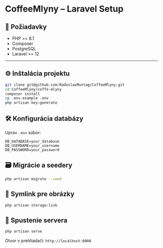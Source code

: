 
# CoffeeMlyny – Laravel Setup

## 🧩 Požiadavky

- PHP >= 8.1  
- Composer  
- PostgreSQL
- Laravel >= 12

---

## ⚙️ Inštalácia projektu

```bash
git clone git@github.com:RadoslavMuntag/CoffeeMlyny.git
cd CoffeeMlyny/coffe-mlyny
composer install
cp .env.example .env
php artisan key:generate
```

## 🛠️ Konfigurácia databázy

Uprav `.env` súbor:

```env
DB_DATABASE=your_database
DB_USERNAME=your_username
DB_PASSWORD=your_password
```

## 🗃️ Migrácie a seedery

```bash
php artisan migrate --seed
```

## 🔗 Symlink pre obrázky

```bash
php artisan storage:link
```

## 🚀 Spustenie servera

```bash
php artisan serve
```

Otvor v prehliadači: `http://localhost:8000`
